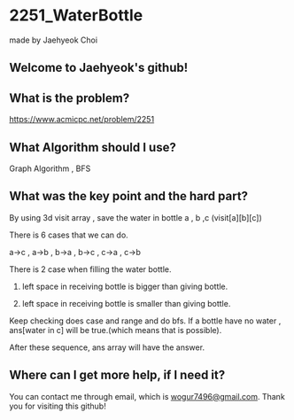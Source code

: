 # 2251_WaterBottle

made by Jaehyeok Choi

## Welcome to Jaehyeok's github!

## What is the problem?

https://www.acmicpc.net/problem/2251

## What Algorithm should I use?

Graph Algorithm , BFS

## What was the key point and the hard part?

By using 3d visit array , save the water in bottle a , b ,c (visit[a][b][c])

There is 6 cases that we can do.

a->c , a->b , b->a , b->c , c->a , c->b

There is 2 case when filling the water bottle.

1. left space in receiving bottle is bigger than giving bottle.

2. left space in receiving bottle is smaller than giving bottle.

Keep checking does case and range and do bfs. If a bottle have no water , ans[water in c] will be true.(which means that is possible).

After these sequence, ans array will have the answer.

## Where can I get more help, if I need it?

You can contact me through email, which is wogur7496@gmail.com.
Thank you for visiting this github!
